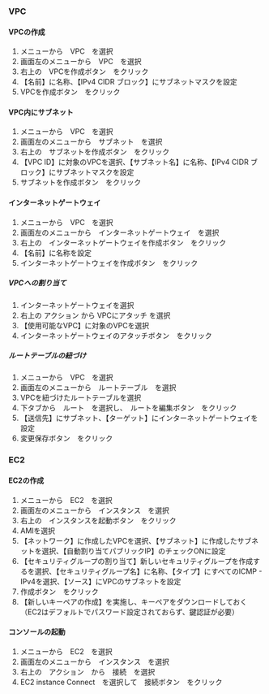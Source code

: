 ### VPC  
#### VPCの作成
1. メニューから　VPC　を選択  
2. 画面左のメニューから　VPC　を選択  
3. 右上の　VPCを作成ボタン　をクリック  
4. 【名前】に名称、【IPv4 CIDR ブロック】にサブネットマスクを設定  
5. VPCを作成ボタン　をクリック  
  
#### VPC内にサブネット
1. メニューから　VPC　を選択
2. 画面左のメニューから　サブネット　を選択  
3. 右上の　サブネットを作成ボタン　をクリック  
4. 【VPC ID】に対象のVPCを選択、【サブネット名】に名称、【IPv4 CIDR ブロック】にサブネットマスクを設定  
5. サブネットを作成ボタン　をクリック  
  
#### インターネットゲートウェイ
1. メニューから　VPC　を選択
2. 画面左のメニューから　インターネットゲートウェイ　を選択  
3. 右上の　インターネットゲートウェイを作成ボタン　をクリック  
4. 【名前】に名称を設定  
5. インターネットゲートウェイを作成ボタン　をクリック  
##### VPCへの割り当て  
1. インターネットゲートウェイを選択  
2. 右上の  アクション  から  VPCにアタッチ を選択  
3. 【使用可能なVPC】に対象のVPCを選択  
4. インターネットゲートウェイのアタッチボタン　をクリック  
##### ルートテーブルの紐づけ  
1. メニューから　VPC　を選択
2. 画面左のメニューから　ルートテーブル　を選択  
3. VPCを紐づけたルートテーブルを選択  
4. 下タブから　ルート　を選択し、　ルートを編集ボタン　をクリック  
5. 【送信先】にサブネット、【ターゲット】にインターネットゲートウェイを設定  
6. 変更保存ボタン　をクリック  
  
  
### EC2  
#### EC2の作成  
1. メニューから　EC2　を選択  
2. 画面左のメニューから　インスタンス　を選択  
3. 右上の　インスタンスを起動ボタン　をクリック  
4. AMIを選択  
5. 【ネットワーク】に作成したVPCを選択、【サブネット】に作成したサブネットを選択、【自動割り当てパブリックIP】のチェックONに設定  
6. 【セキュリティグループの割り当て】新しいセキュリティグループを作成するを選択、【セキュリティグループ名】に名称、【タイプ】にすべてのICMP - IPv4を選択、【ソース】にVPCのサブネットを設定  
7. 作成ボタン　をクリック  
8. 【新しいキーペアの作成】を実施し、キーペアをダウンロードしておく（EC2はデフォルトでパスワード設定されておらず、鍵認証が必要）
  
#### コンソールの起動  
1. メニューから　EC2　を選択  
2. 画面左のメニューから　インスタンス　を選択  
3. 右上の　アクション　から　接続　を選択  
4. EC2 instance Connect　を選択して　接続ボタン　をクリック  
